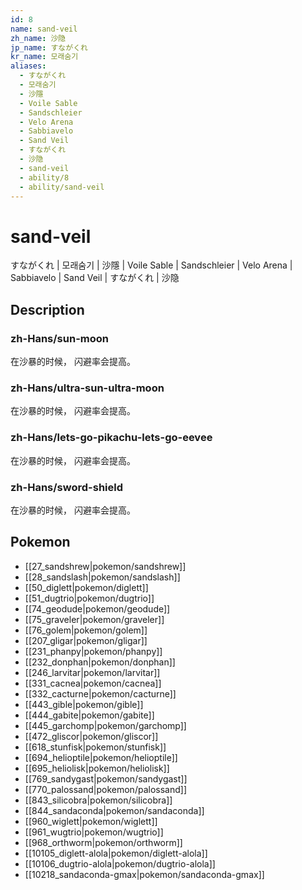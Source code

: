 ```yaml
---
id: 8
name: sand-veil
zh_name: 沙隐
jp_name: すながくれ
kr_name: 모래숨기
aliases:
  - すながくれ
  - 모래숨기
  - 沙隱
  - Voile Sable
  - Sandschleier
  - Velo Arena
  - Sabbiavelo
  - Sand Veil
  - すながくれ
  - 沙隐
  - sand-veil
  - ability/8
  - ability/sand-veil
---
```

# sand-veil

すながくれ | 모래숨기 | 沙隱 | Voile Sable | Sandschleier | Velo Arena | Sabbiavelo | Sand Veil | すながくれ | 沙隐

## Description

### zh-Hans/sun-moon

在沙暴的时候，
闪避率会提高。

### zh-Hans/ultra-sun-ultra-moon

在沙暴的时候，
闪避率会提高。

### zh-Hans/lets-go-pikachu-lets-go-eevee

在沙暴的时候，
闪避率会提高。

### zh-Hans/sword-shield

在沙暴的时候，
闪避率会提高。

## Pokemon

- [[27_sandshrew|pokemon/sandshrew]]
- [[28_sandslash|pokemon/sandslash]]
- [[50_diglett|pokemon/diglett]]
- [[51_dugtrio|pokemon/dugtrio]]
- [[74_geodude|pokemon/geodude]]
- [[75_graveler|pokemon/graveler]]
- [[76_golem|pokemon/golem]]
- [[207_gligar|pokemon/gligar]]
- [[231_phanpy|pokemon/phanpy]]
- [[232_donphan|pokemon/donphan]]
- [[246_larvitar|pokemon/larvitar]]
- [[331_cacnea|pokemon/cacnea]]
- [[332_cacturne|pokemon/cacturne]]
- [[443_gible|pokemon/gible]]
- [[444_gabite|pokemon/gabite]]
- [[445_garchomp|pokemon/garchomp]]
- [[472_gliscor|pokemon/gliscor]]
- [[618_stunfisk|pokemon/stunfisk]]
- [[694_helioptile|pokemon/helioptile]]
- [[695_heliolisk|pokemon/heliolisk]]
- [[769_sandygast|pokemon/sandygast]]
- [[770_palossand|pokemon/palossand]]
- [[843_silicobra|pokemon/silicobra]]
- [[844_sandaconda|pokemon/sandaconda]]
- [[960_wiglett|pokemon/wiglett]]
- [[961_wugtrio|pokemon/wugtrio]]
- [[968_orthworm|pokemon/orthworm]]
- [[10105_diglett-alola|pokemon/diglett-alola]]
- [[10106_dugtrio-alola|pokemon/dugtrio-alola]]
- [[10218_sandaconda-gmax|pokemon/sandaconda-gmax]]

